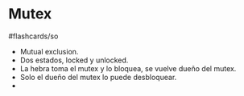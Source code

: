 # Mutex
#flashcards/so 
- Mutual exclusion.
- Dos estados, locked y unlocked.
- La hebra toma el mutex y lo bloquea, se vuelve dueño del mutex.
- Solo el dueño del mutex lo puede desbloquear.
- 